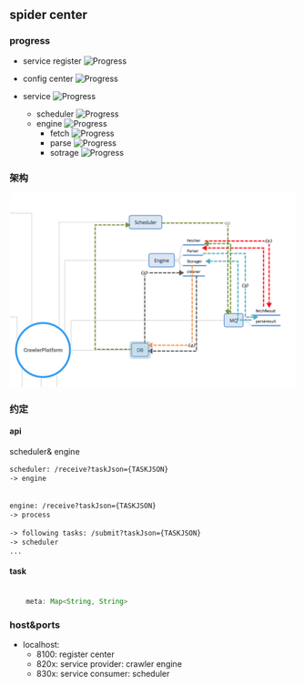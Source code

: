 ## spider center

### progress

- service register ![Progress](http://progressed.io/bar/99)   

- config center ![Progress](http://progressed.io/bar/1?)   
- service ![Progress](http://progressed.io/bar/75?) 
    - scheduler ![Progress](http://progressed.io/bar/70?)
    - engine ![Progress](http://progressed.io/bar/80?)   
        - fetch ![Progress](http://progressed.io/bar/100?)   
        - parse ![Progress](http://progressed.io/bar/50?)   
        - sotrage ![Progress](http://progressed.io/bar/0?)   
    


### 架构
![图呢](z-resources/imgs/我是图.png)

### 约定

#### api

scheduler& engine
``` 
scheduler: /receive?taskJson={TASKJSON} 
-> engine


engine: /receive?taskJson={TASKJSON} 
-> process

-> following tasks: /submit?taskJson={TASKJSON} 
-> scheduler
...

```

#### task

``` java

    meta: Map<String, String>

```



### host&ports

- localhost:
    - 8100: register center
    - 820x: service provider: crawler engine
    - 830x: service consumer: scheduler